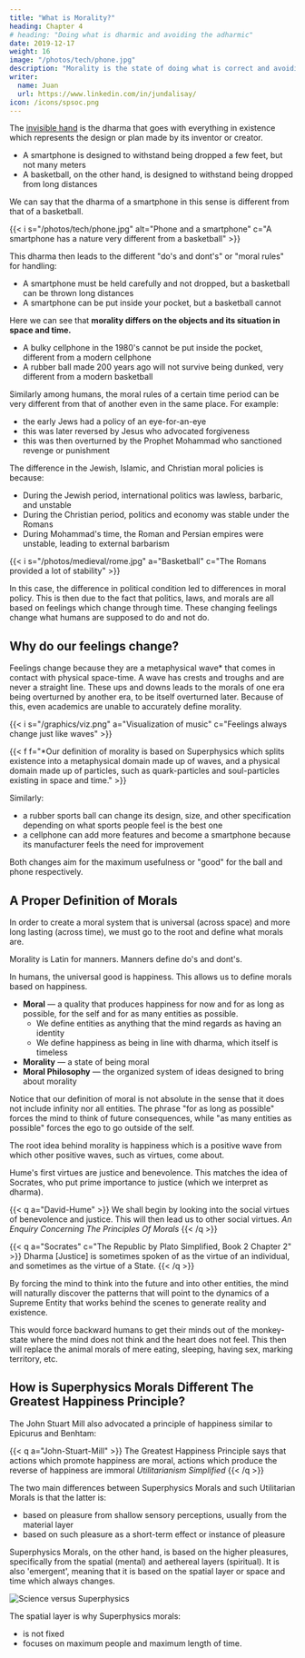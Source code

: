 ```yaml
---
title: "What is Morality?"
heading: Chapter 4
# heading: "Doing what is dharmic and avoiding the adharmic"
date: 2019-12-17
weight: 16
image: "/photos/tech/phone.jpg"
description: "Morality is the state of doing what is correct and avoiding the wrong in order to have sustainable happiness for as long as possible and for as many entities as possible"
writer:
  name: Juan
  url: https://www.linkedin.com/in/jundalisay/
icon: /icons/spsoc.png
---
```




The [invisible hand](/social/economics/invisible-hand) is the dharma that goes with everything in existence which represents the design or plan made by its inventor or creator. 
- A smartphone is designed to withstand being dropped a few feet, but not many meters
- A basketball, on the other hand, is designed to withstand being dropped from long distances 

We can say that the dharma of a smartphone in this sense is different from that of a basketball.  

{{< i s="/photos/tech/phone.jpg" alt="Phone and a smartphone" c="A smartphone has a nature very different from a basketball" >}}

This dharma then leads to the different "do's and dont's" or "moral rules" for handling: 
- A smartphone must be held carefully and not dropped, but a basketball can be thrown long distances 
- A smartphone can be put inside your pocket, but a basketball cannot

Here we can see that **morality differs on the objects and its situation in space and time.** 
- A bulky cellphone in the 1980's cannot be put inside the pocket, different from a modern cellphone
- A rubber ball made 200 years ago will not survive being dunked, very different from a modern basketball

Similarly among humans, the moral rules of a certain time period can be very different from that of another even in the same place. For example:
- the early Jews had a policy of an eye-for-an-eye
- this was later reversed by Jesus who advocated forgiveness
- this was then overturned by the Prophet Mohammad who sanctioned revenge or punishment

The difference in the Jewish, Islamic, and Christian moral policies is because:
- During the Jewish period, international politics was lawless, barbaric, and unstable
- During the Christian period, politics and economy was stable under the Romans
- During Mohammad's time, the Roman and Persian empires were unstable, leading to external barbarism

<!--   lawless and barbaric
  from that of Jesus, is due to the fact that the former was created during a disorderly time when the people were under constant threat from Assyrians, Babylonians, and Arab tribes. Jesus, on the other hand, lived in a stable period under Roman rule.  -->

{{< i s="/photos/medieval/rome.jpg" a="Basketball" c="The Romans provided a lot of stability" >}}

In this case, the difference in political condition led to differences in moral policy. This is then due to the fact that politics, laws, and morals are all based on feelings which change through time. These changing feelings change what humans are supposed to do and not do. 


## Why do our feelings change?

Feelings change because they are a metaphysical wave* that comes in contact with physical space-time. A wave has crests and troughs and are never a straight line. These ups and downs leads to the morals of one era being overturned by another era, to be itself overturned later. Because of this, even academics are unable to accurately define morality.


{{< i s="/graphics/viz.png" a="Visualization of music" c="Feelings always change just like waves" >}}

<!-- our Metaphysics of Things Cartesian Duality -->
{{< f f="*Our definition of morality is based on Superphysics which splits existence into a metaphysical domain made up of waves, and a physical domain made up of particles, such as quark-particles and soul-particles existing in space and time." >}}



Similarly:
- a rubber sports ball can change its design, size, and other specification depending on what sports people feel is the best one
- a cellphone can add more features and become a smartphone because its manufacturer feels the need for improvement

Both changes aim for the maximum usefulness or "good" for the ball and phone respectively.


## A Proper Definition of Morals

In order to create a moral system that is universal (across space) and more long lasting (across time), we must go to the root and define what morals are.

Morality is Latin for manners. Manners define do's and dont's.

In humans, the universal good is happiness. This allows us to define morals based on happiness. 

<!-- With this in mind, we can define human morals or do's and dont's as: -->

- **Moral** — a quality that produces happiness for now and for as long as possible, for the self and for as many entities as possible.
  - We define entities as anything that the mind regards as having an identity
  - We define happiness as being in line with dharma, which itself is timeless
- **Morality** — a state of being moral
- **Moral Philosophy** — the organized system of ideas designed to bring about morality

Notice that our definition of moral is not absolute in the sense that it does not include infinity nor all entities. The phrase "for as long as possible" forces the mind to think of future consequences, while "as many entities as possible" forces the ego to go outside of the self. 

<!-- our Metaphysics of Things -->
The root idea behind morality is happiness which is a positive wave from which other positive waves, such as virtues, come about. 

Hume's first virtues are justice and benevolence. This matches the idea of Socrates, who put prime importance to justice (which we interpret as dharma).


{{< q a="David-Hume" >}}
We shall begin by looking into the social virtues of benevolence and justice. This will then lead us to other social virtues.
<cite>An Enquiry Concerning The Principles Of Morals</cite>
{{< /q >}}


{{< q a="Socrates" c="The Republic by Plato Simplified, Book 2 Chapter 2" >}}
Dharma [Justice] is sometimes spoken of as the virtue of an individual, and sometimes as the virtue of a State.
{{< /q >}}


By forcing the mind to think into the future and into other entities, the mind will naturally discover the patterns that will point to the dynamics of a Supreme Entity that works behind the scenes to generate reality and existence. 

This would force backward humans to get their minds out of the monkey-state where the mind does not think and the heart does not feel. This then will replace the animal morals of mere eating, sleeping, having sex, marking territory, etc.


## How is Superphysics Morals Different The Greatest Happiness Principle?

The John Stuart Mill also advocated a principle of happiness similar to Epicurus and Benhtam:

{{< q a="John-Stuart-Mill" >}}
The Greatest Happiness Principle says that actions which promote happiness are moral, actions which produce the reverse of happiness are immoral 
<cite>Utilitarianism Simplified</cite>
{{< /q >}}

The two main differences between Superphysics Morals and such Utilitarian Morals is that the latter is:
- based on pleasure from shallow sensory perceptions, usually from the material layer 
- based on such pleasure as a short-term effect or instance of pleasure

Superphysics Morals, on the other hand, is based on the higher pleasures, specifically from the spatial (mental) and aethereal layers (spiritual). It is also 'emergent', meaning that it is based on the spatial layer or space and time which always changes. 

![Science versus Superphysics](/graphics/meta/science.png)

The spatial layer is why Superphysics morals:
- is not fixed
- focuses on maximum people and maximum length of time. 
